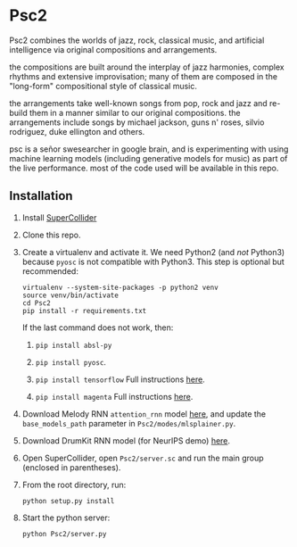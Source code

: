 # Psc2

Psc2 combines the worlds of jazz, rock, classical music, and artificial intelligence via original compositions and arrangements.

the compositions are built around the interplay of jazz harmonies, complex rhythms and extensive improvisation; many of them are composed in the "long-form" compositional style of classical music.

the arrangements take well-known songs from pop, rock and jazz and re-build them in a manner similar to our original compositions. the arrangements include songs by michael jackson, guns n' roses, silvio rodriguez, duke ellington and others.

psc is a señor swesearcher in google brain, and is experimenting with using machine learning models (including generative models for music) as part of the live performance. most of the code used will be available in this repo.

## Installation
1.  Install [SuperCollider](https://supercollider.github.io/)

1.  Clone this repo.

1.  Create a virtualenv and activate it. We need Python2 (and _not_ Python3)
    because `pyosc` is not compatible with Python3. This step is optional but
    recommended:

    ```
    virtualenv --system-site-packages -p python2 venv
    source venv/bin/activate
    cd Psc2
    pip install -r requirements.txt
    ```
    If the last command does not work, then:

    1.  `pip install absl-py`


    1.  `pip install pyosc`.

    1.  `pip install tensorflow`
        Full instructions [here](https://www.tensorflow.org/install/).

    1.  `pip install magenta`
         Full instructions [here](https://github.com/tensorflow/magenta).

1.  Download Melody RNN `attention_rnn` model
    [here](https://github.com/tensorflow/magenta/blob/2c3ae9b0dd64b06295e48e2ee5654e3d207035fc/magenta/models/melody_rnn/README.md),
    and update the `base_models_path` parameter in `Psc2/modes/mlsplainer.py`.

1.  Download DrumKit RNN model (for NeurIPS demo)
    [here](https://github.com/tensorflow/magenta/tree/2c3ae9b0dd64b06295e48e2ee5654e3d207035fc/magenta/models/drums_rnn).

1.  Open SuperCollider, open `Psc2/server.sc` and run the main group (enclosed
    in parentheses).

1.  From the root directory, run:

    ```
    python setup.py install
    ```

1.  Start the python server:

    ```
    python Psc2/server.py
    ```

